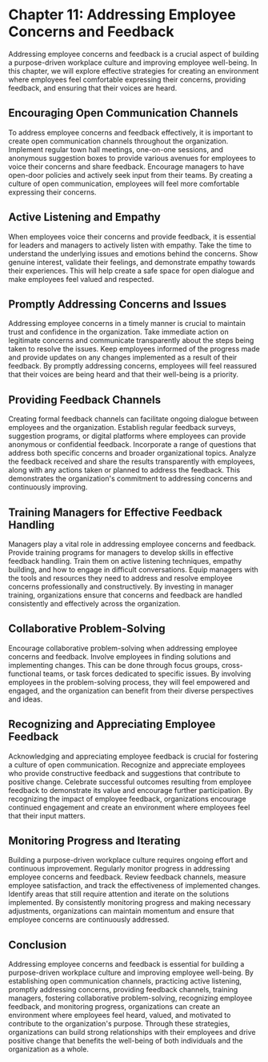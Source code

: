 Chapter 11: Addressing Employee Concerns and Feedback
=====================================================

Addressing employee concerns and feedback is a crucial aspect of building a purpose-driven workplace culture and improving employee well-being. In this chapter, we will explore effective strategies for creating an environment where employees feel comfortable expressing their concerns, providing feedback, and ensuring that their voices are heard.

Encouraging Open Communication Channels
---------------------------------------

To address employee concerns and feedback effectively, it is important to create open communication channels throughout the organization. Implement regular town hall meetings, one-on-one sessions, and anonymous suggestion boxes to provide various avenues for employees to voice their concerns and share feedback. Encourage managers to have open-door policies and actively seek input from their teams. By creating a culture of open communication, employees will feel more comfortable expressing their concerns.

Active Listening and Empathy
----------------------------

When employees voice their concerns and provide feedback, it is essential for leaders and managers to actively listen with empathy. Take the time to understand the underlying issues and emotions behind the concerns. Show genuine interest, validate their feelings, and demonstrate empathy towards their experiences. This will help create a safe space for open dialogue and make employees feel valued and respected.

Promptly Addressing Concerns and Issues
---------------------------------------

Addressing employee concerns in a timely manner is crucial to maintain trust and confidence in the organization. Take immediate action on legitimate concerns and communicate transparently about the steps being taken to resolve the issues. Keep employees informed of the progress made and provide updates on any changes implemented as a result of their feedback. By promptly addressing concerns, employees will feel reassured that their voices are being heard and that their well-being is a priority.

Providing Feedback Channels
---------------------------

Creating formal feedback channels can facilitate ongoing dialogue between employees and the organization. Establish regular feedback surveys, suggestion programs, or digital platforms where employees can provide anonymous or confidential feedback. Incorporate a range of questions that address both specific concerns and broader organizational topics. Analyze the feedback received and share the results transparently with employees, along with any actions taken or planned to address the feedback. This demonstrates the organization's commitment to addressing concerns and continuously improving.

Training Managers for Effective Feedback Handling
-------------------------------------------------

Managers play a vital role in addressing employee concerns and feedback. Provide training programs for managers to develop skills in effective feedback handling. Train them on active listening techniques, empathy building, and how to engage in difficult conversations. Equip managers with the tools and resources they need to address and resolve employee concerns professionally and constructively. By investing in manager training, organizations ensure that concerns and feedback are handled consistently and effectively across the organization.

Collaborative Problem-Solving
-----------------------------

Encourage collaborative problem-solving when addressing employee concerns and feedback. Involve employees in finding solutions and implementing changes. This can be done through focus groups, cross-functional teams, or task forces dedicated to specific issues. By involving employees in the problem-solving process, they will feel empowered and engaged, and the organization can benefit from their diverse perspectives and ideas.

Recognizing and Appreciating Employee Feedback
----------------------------------------------

Acknowledging and appreciating employee feedback is crucial for fostering a culture of open communication. Recognize and appreciate employees who provide constructive feedback and suggestions that contribute to positive change. Celebrate successful outcomes resulting from employee feedback to demonstrate its value and encourage further participation. By recognizing the impact of employee feedback, organizations encourage continued engagement and create an environment where employees feel that their input matters.

Monitoring Progress and Iterating
---------------------------------

Building a purpose-driven workplace culture requires ongoing effort and continuous improvement. Regularly monitor progress in addressing employee concerns and feedback. Review feedback channels, measure employee satisfaction, and track the effectiveness of implemented changes. Identify areas that still require attention and iterate on the solutions implemented. By consistently monitoring progress and making necessary adjustments, organizations can maintain momentum and ensure that employee concerns are continuously addressed.

Conclusion
----------

Addressing employee concerns and feedback is essential for building a purpose-driven workplace culture and improving employee well-being. By establishing open communication channels, practicing active listening, promptly addressing concerns, providing feedback channels, training managers, fostering collaborative problem-solving, recognizing employee feedback, and monitoring progress, organizations can create an environment where employees feel heard, valued, and motivated to contribute to the organization's purpose. Through these strategies, organizations can build strong relationships with their employees and drive positive change that benefits the well-being of both individuals and the organization as a whole.
